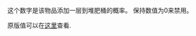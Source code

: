这个数字是该物品添加一层到堆肥桶的概率。
保持数值为0来禁用。

原版值可以在[这里](https://minecraft.fandom.com/wiki/Composter#Composting)查看.
